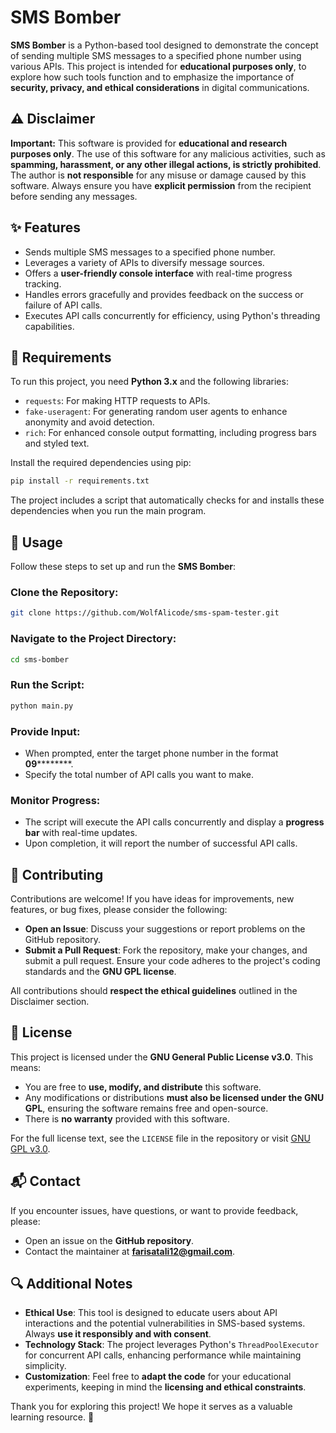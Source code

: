 # SMS Bomber

**SMS Bomber** is a Python-based tool designed to demonstrate the concept of sending multiple SMS messages to a specified phone number using various APIs. This project is intended for **educational purposes only**, to explore how such tools function and to emphasize the importance of **security, privacy, and ethical considerations** in digital communications.

## ⚠️ Disclaimer

**Important:** This software is provided for **educational and research purposes only**. The use of this software for any malicious activities, such as **spamming, harassment, or any other illegal actions, is strictly prohibited**. The author is **not responsible** for any misuse or damage caused by this software. Always ensure you have **explicit permission** from the recipient before sending any messages.

## ✨ Features

- Sends multiple SMS messages to a specified phone number.  
- Leverages a variety of APIs to diversify message sources.  
- Offers a **user-friendly console interface** with real-time progress tracking.  
- Handles errors gracefully and provides feedback on the success or failure of API calls.  
- Executes API calls concurrently for efficiency, using Python's threading capabilities.  

## 📌 Requirements

To run this project, you need **Python 3.x** and the following libraries:

- `requests`: For making HTTP requests to APIs.  
- `fake-useragent`: For generating random user agents to enhance anonymity and avoid detection.  
- `rich`: For enhanced console output formatting, including progress bars and styled text.  

Install the required dependencies using pip:

```bash
pip install -r requirements.txt
```

The project includes a script that automatically checks for and installs these dependencies when you run the main program.

## 🚀 Usage

Follow these steps to set up and run the **SMS Bomber**:

### Clone the Repository:
```bash
git clone https://github.com/WolfAlicode/sms-spam-tester.git
```

### Navigate to the Project Directory:
```bash
cd sms-bomber
```

### Run the Script:
```bash
python main.py
```

### Provide Input:
- When prompted, enter the target phone number in the format **09**********.  
- Specify the total number of API calls you want to make.  

### Monitor Progress:
- The script will execute the API calls concurrently and display a **progress bar** with real-time updates.  
- Upon completion, it will report the number of successful API calls.  

## 🤝 Contributing

Contributions are welcome! If you have ideas for improvements, new features, or bug fixes, please consider the following:

- **Open an Issue**: Discuss your suggestions or report problems on the GitHub repository.  
- **Submit a Pull Request**: Fork the repository, make your changes, and submit a pull request. Ensure your code adheres to the project's coding standards and the **GNU GPL license**.  

All contributions should **respect the ethical guidelines** outlined in the Disclaimer section.

## 📜 License

This project is licensed under the **GNU General Public License v3.0**. This means:

- You are free to **use, modify, and distribute** this software.  
- Any modifications or distributions **must also be licensed under the GNU GPL**, ensuring the software remains free and open-source.  
- There is **no warranty** provided with this software.  

For the full license text, see the `LICENSE` file in the repository or visit [GNU GPL v3.0](https://www.gnu.org/licenses/gpl-3.0.html).

## 📬 Contact

If you encounter issues, have questions, or want to provide feedback, please:

- Open an issue on the **GitHub repository**.  
- Contact the maintainer at **[farisatali12@gmail.com](mailto:your-email@example.com)**.  

## 🔍 Additional Notes

- **Ethical Use**: This tool is designed to educate users about API interactions and the potential vulnerabilities in SMS-based systems. Always **use it responsibly and with consent**.  
- **Technology Stack**: The project leverages Python's `ThreadPoolExecutor` for concurrent API calls, enhancing performance while maintaining simplicity.  
- **Customization**: Feel free to **adapt the code** for your educational experiments, keeping in mind the **licensing and ethical constraints**.  

Thank you for exploring this project! We hope it serves as a valuable learning resource. 🚀
